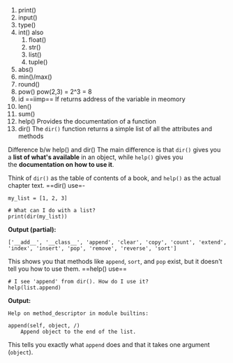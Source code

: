 1. print()
2. input()
3. type()
4. int()
	also
	1. float()
	2. str()
	3. list()
	4. tuple()
5. abs()
6. min()/max()
7. round()
8. pow()
	pow(2,3) = 2^3 = 8
9. id ==iimp==
	If returns address of the variable in meomory
10. len()
11. sum()
12. help()
	Provides the documentation of a function
13. dir()
	The `dir()` function returns a simple list of all the attributes and methods

Difference b/w help() and dir()
The main difference is that `dir()` gives you a **list of what's available** in an object, while `help()` gives you the **documentation on how to use it**.

Think of `dir()` as the table of contents of a book, and `help()` as the actual chapter text.
==dir() use=-
```
my_list = [1, 2, 3]

# What can I do with a list?
print(dir(my_list))
```

**Output (partial):**

```
['__add__', '__class__', 'append', 'clear', 'copy', 'count', 'extend', 'index', 'insert', 'pop', 'remove', 'reverse', 'sort']
```

This shows you that methods like `append`, `sort`, and `pop` exist, but it doesn't tell you how to use them.
==help() use==
```
# I see 'append' from dir(). How do I use it?
help(list.append)
```

**Output:**

```
Help on method_descriptor in module builtins:

append(self, object, /)
    Append object to the end of the list.
```

This tells you exactly what `append` does and that it takes one argument (`object`).